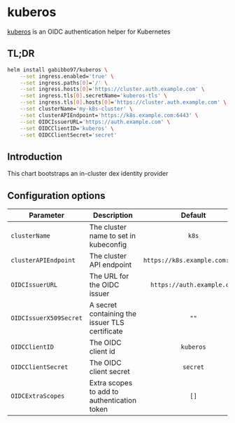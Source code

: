 # kuberos

[kuberos](https://github.com/negz/kuberos) is an OIDC authentication helper for Kubernetes

## TL;DR

```bash
helm install gabibbo97/kuberos \
    --set ingress.enabled='true' \
    --set ingress.paths[0]='/' \
    --set ingress.hosts[0]='https://cluster.auth.example.com' \
    --set ingress.tls[0].secretName='kuberos-tls' \
    --set ingress.tls[0].hosts[0]='https://cluster.auth.example.com' \
    --set clusterName='my-k8s-cluster' \
    --set clusterAPIEndpoint='https://k8s.example.com:6443' \
    --set OIDCIssuerURL='https://auth.example.com' \
    --set OIDCClientID='kuberos' \
    --set OIDCClientSecret='secret'
```

## Introduction

This chart bootstraps an in-cluster dex identity provider

## Configuration options

| Parameter              | Description                                    |            Default             |
| ---------------------- | ---------------------------------------------- | :----------------------------: |
| `clusterName`          | The cluster name to set in kubeconfig          |             `k8s`              |
| `clusterAPIEndpoint`   | The cluster API endpoint                       | `https://k8s.example.com:6443` |
| `OIDCIssuerURL`        | The URL for the OIDC issuer                    |   `https://auth.example.com`   |
| `OIDCIssuerX509Secret` | A secret containing the issuer TLS certificate |              `""`              |
| `OIDCClientID`         | The OIDC client id                             |           `kuberos`            |
| `OIDCClientSecret`     | The OIDC client secret                         |            `secret`            |
| `OIDCExtraScopes`      | Extra scopes to add to authentication token    |              `[]`              |
